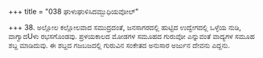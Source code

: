 +++
title = "038 ಘುಳುಘುಳಿಸಿದಮ್ಬುಧಿಯವೋಲ್"

+++
38. ಅಲ್ಲೋಲ ಕಲ್ಲೋಲವಾದ ಸಮುದ್ರದಂತೆ,  ಜನಸಾಗರದಲ್ಲಿ ಹುಟ್ಟಿದ ಉದ್ವೇಗದಲ್ಲಿ  ಒಳ್ಳೆಯ ನುಡಿ, ವಾಗ್ವಾದUಳು ರಭಸಗೊಂಡವು.  ಪ್ರಳಯಕಾಲದ ಮೋಡಗಳ ಸಮೂಹದ ಗುರುವೋ ಎನ್ನುವಂತೆ ವಾದ್ಯಗಳ ಸಮೂಹ ಶಬ್ದ ಮಾಡಿದುವು. ಈ ಶಬ್ದದ ಗಜಬಜದಲ್ಲಿ ಗುರುವಿನ ಸಂಕೇತದ ಅನುಸಾರ ಅರ್ಜುನ ದೇವನು ಎದ್ದನು.